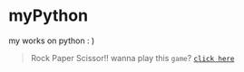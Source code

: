 # myPython
my works on python : )

> Rock Paper Scissor!!
> wanna play this `game`?
> [`click here`](https://repl.it/@mnk17arts/Rock-Paper-Scissor#rockpaperscissor.py)
>

